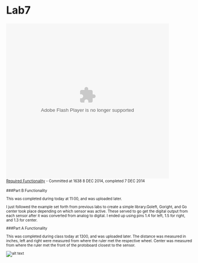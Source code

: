 Lab7
====


<embed width="440" height="420" type="application/x-shockwave-flash" src="http://v8.tinypic.com/player.swf?file=211qj60&s=8"><br><font size="1"><a href="http://tinypic.com/player.php?v=211qj60&s=8">Required Functionality</a> - Committed at 1638 8 DEC 2014, completed 7 DEC 2014

###Part B Functionality


This was completed during today at 11:00, and was uploaded later.

I just followed the example set forth from previous labs to create a simple library.Goleft, Goright, and Go center took place depending on which sensor was active. These served to go get the digital output from each sensor after it was converted from analog to digital. I ended up using pins 1.4 for left, 1.5 for right, and 1.3 for center.

###Part A Functionality

This was completed during class today at 1300, and was uploaded later.
The distance was measured in inches, left and right were measured from where the ruler met the respective wheel. Center was measured from where the ruler met the front of the protoboard closest to the sensor.

![alt text](http://i58.tinypic.com/2zf8tc7.png)
